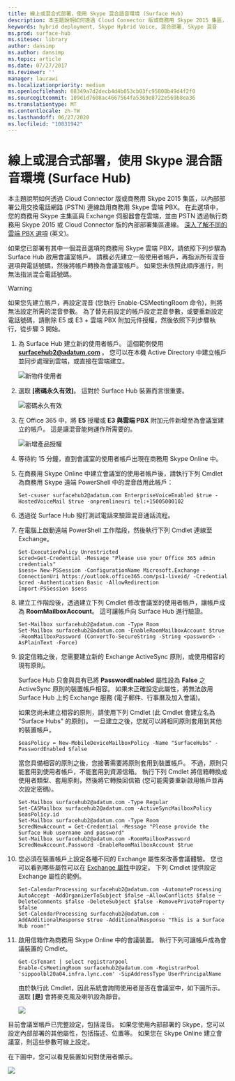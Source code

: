 ```yaml
---
title: 線上或混合式部署，使用 Skype 混合語音環境 (Surface Hub)
description: 本主題說明如何透過 Cloud Connector 版或商務用 Skype 2015 集區，以內部部署 PSTN 連線啟用商務用 Skype 雲端 PBX。
keywords: hybrid deployment, Skype Hybrid Voice, 混合部署, Skype 混音
ms.prod: surface-hub
ms.sitesec: library
author: dansimp
ms.author: dansimp
ms.topic: article
ms.date: 07/27/2017
ms.reviewer: ''
manager: laurawi
ms.localizationpriority: medium
ms.openlocfilehash: 08349a7d2decb4d4b053cb03fc95808b49d4f2f0
ms.sourcegitcommit: 109d1d7608ac4667564fa5369e8722e569b8ea36
ms.translationtype: MT
ms.contentlocale: zh-TW
ms.lasthandoff: 06/27/2020
ms.locfileid: "10831942"
---
```

# 線上或混合式部署，使用 Skype 混合語音環境 (Surface Hub)

本主題說明如何透過 Cloud Connector 版或商務用 Skype 2015 集區，以內部部署公用交換電話網路 (PSTN) 連線啟用商務用 Skype 雲端 PBX。 在此選項中， 您的商務用 Skype 主集區與 Exchange 伺服器會在雲端，並由 PSTN 透過執行商務用 Skype 2015 或 Cloud Connector 版的內部部署集區連線。 [深入了解不同的雲端 PBX 選項](https://technet.microsoft.com/library/mt612869.aspx) (英文)。  

如果您已部署有其中一個混音選項的商務用 Skype 雲端 PBX，請依照下列步驟為 Surface Hub 啟用會議室帳戶。 請務必先建立一般使用者帳戶，再指派所有混音選項與電話號碼，然後將帳戶轉換為會議室帳戶。 如果您未依照此順序進行，則無法指派混合電話號碼。  

>[!WARNING]
>如果您先建立帳戶，再設定混音 (您執行 Enable-CSMeetingRoom 命令)，則將無法設定所需的混音參數。 為了替先前設定的帳戶設定混音參數，或要重新設定電話號碼，請刪除 E5 或 E3 + 雲端 PBX 附加元件授權，然後依照下列步驟執行，從步驟 3 開始。

1. 為 Surface Hub 建立新的使用者帳戶。 這個範例使用 <strong> surfacehub2@adatum.com </strong> 。 您可以在本機 Active Directory 中建立帳戶並同步處理到雲端，或直接在雲端建立。 

    ![新物件使用者](images/new-user-hybrid-voice.png)

2. 選取 **\[密碼永久有效\]**。 這對於 Surface Hub 裝置而言很重要。

   ![密碼永久有效](images/new-user-password-hybrid-voice.png)

3. 在 Office 365 中，將 **E5** 授權或 **E3 與雲端 PBX** 附加元件新增至為會議室建立的帳戶。 這是讓混音能夠運作所需要的。

   ![新增產品授權](images/product-license-hybrid-voice.png)

4. 等待約 15 分鐘，直到會議室的使用者帳戶出現在商務用 Skype Online 中。

5. 在商務用 Skype Online 中建立會議室的使用者帳戶後，請執行下列 Cmdlet 為商務用 Skype 遠端 PowerShell 中的混音啟用此帳戶：

   ```
   Set-csuser surfacehub2@adatum.com EnterpriseVoiceEnabled $true -HostedVoiceMail $true -onpremlineuri tel:+15005000102
   ```
    
6. 透過從 Surface Hub 撥打測試電話來驗證混音通話流程。

7. 在電腦上啟動遠端 PowerShell 工作階段，然後執行下列 Cmdlet 連線至 Exchange。

   ```
   Set-ExecutionPolicy Unrestricted
   $cred=Get-Credential -Message "Please use your Office 365 admin credentials"
   $sess= New-PSSession -ConfigurationName Microsoft.Exchange -ConnectionUri https://outlook.office365.com/ps1-liveid/ -Credential $cred -Authentication Basic -AllowRedirection
   Import-PSSession $sess
   ```
    
8. 建立工作階段後，透過建立下列 Cmdlet 修改會議室的使用者帳戶，讓帳戶成為 **RoomMailboxAccount**。 這可讓帳戶向 Surface Hub 進行驗證。

   ```
   Set-Mailbox surfacehub2@adatum.com -Type Room
   Set-Mailbox surfacehub2@adatum.com -EnableRoomMailboxAccount $true -RoomMailboxPassword (ConvertTo-SecureString -String <password> -AsPlainText -Force)
   ```
    
9. 設定信箱之後，您需要建立新的 Exchange ActiveSync 原則，或使用相容的現有原則。

   Surface Hub 只會與具有已將 **PasswordEnabled** 屬性設為 **False** 之 ActiveSync 原則的裝置帳戶相容。 如果未正確設定此屬性，將無法啟用 Surface Hub 上的 Exchange 服務 (電子郵件、行事曆及加入會議)。
    
   如果您尚未建立相容的原則，請使用下列 Cmdlet (此 Cmdlet 會建立名為 "Surface Hubs" 的原則)。 一旦建立之後，您就可以將相同原則套用到其他的裝置帳戶。

   ```
   $easPolicy = New-MobileDeviceMailboxPolicy -Name "SurfaceHubs" -PasswordEnabled $false
   ```
    
   當您具備相容的原則之後，您接著需要將原則套用到裝置帳戶。 不過，原則只能套用到使用者帳戶，不能套用到資源信箱。 執行下列 Cmdlet 將信箱轉換成使用者類型、套用原則，然後將它轉換回信箱 (您可能需要重新啟用帳戶並再次設定密碼)。
    
   ```
   Set-Mailbox surfacehub2@adatum.com -Type Regular
   Set-CASMailbox surfacehub2@adatum.com -ActiveSyncMailboxPolicy $easPolicy.id
   Set-Mailbox surfacehub2@adatum.com -Type Room
   $credNewAccount = Get-Credential -Message "Please provide the Surface Hub username and password"
   Set-Mailbox surfacehub2@adatum.com -RoomMailboxPassword $credNewAccount.Password -EnableRoomMailboxAccount $true
   ```
    
10. 您必須在裝置帳戶上設定各種不同的 Exchange 屬性來改善會議體驗。 您也可以看到哪些屬性可以在 [Exchange 屬性](exchange-properties-for-surface-hub-device-accounts.md)中設定。 下列 Cmdlet 提供設定 Exchange 屬性的範例。

    ```
    Set-CalendarProcessing surfacehub2@adatum.com -AutomateProcessing AutoAccept -AddOrganizerToSubject $false –AllowConflicts $false –DeleteComments $false -DeleteSubject $false -RemovePrivateProperty $false
    Set-CalendarProcessing surfacehub2@adatum.com -AddAdditionalResponse $true -AdditionalResponse "This is a Surface Hub room!"
    ```

11. 啟用信箱作為商務用 Skype Online 中的會議裝置。 執行下列可讓帳戶成為會議裝置的 Cmdlet。 

    ```
    Get-CsTenant | select registrarpool
    Enable-CsMeetingRoom surfacehub2@adatum.com -RegistrarPool  'sippoolbl20a04.infra.lync.com' -SipAddressType UserPrincipalName
    ```
    
    由於執行此 Cmdlet，因此系統會詢問使用者是否在會議室中，如下圖所示。 選取 **\[是\]** 會將麥克風及喇叭設為靜音。

    ![](images/adjust-room-audio.png)


    
目前會議室帳戶已完整設定，包括混音。 如果您使用內部部署的 Skype，您可以設定內部部署的其他屬性，包括描述、位置等。 如果您在 Skype Online 建立會議室，則這些參數可線上設定。 

在下圖中，您可以看見裝置如何對使用者顯示。


![](images/select-room-hybrid-voice.png)
